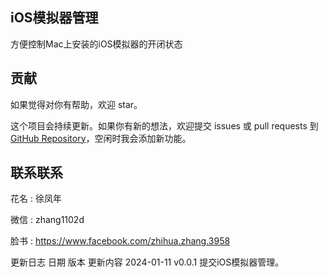 ## iOS模拟器管理
方便控制Mac上安装的iOS模拟器的开闭状态

## 贡献

如果觉得对你有帮助，欢迎 star。

这个项目会持续更新。如果你有新的想法，欢迎提交 issues 或 pull requests 到 [GitHub Repository](https://github.com/ke112/iOSSimulatorManager/)，空闲时我会添加新功能。


## 联系联系
花名 : 徐凤年

微信 : zhang1102d

脸书 : https://www.facebook.com/zhihua.zhang.3958

更新日志
日期	版本	更新内容
2024-01-11	v0.0.1	提交iOS模拟器管理。
